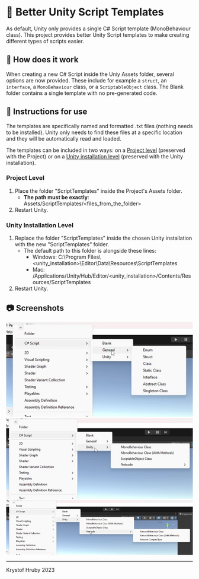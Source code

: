 # 📜 Better Unity Script Templates

As default, Unity only provides a single C# Script template (MonoBehaviour class). This project provides better Unity Script templates to make creating different types of scripts easier.

## 📌 How does it work
When creating a new C# Script inside the Uniy Assets folder, several options are now provided. These include for example a `struct`, an `interface`, a `MonoBehaviour` class, or a `ScriptableObject` class. The Blank folder contains a single template with no pre-generated code.

## 📑 Instructions for use
The templates are specifically named and formatted .txt files (nothing needs to be installed). Unity only needs to find these files at a specific location and they will be automatically read and loaded.

The templates can be included in two ways: on a [Project level](<#Project-Level>) (preserved with the Project) or on a [Unity installation level](<#Unity-Installation-Level>) (preserved with the Unity installation).

### Project Level
1. Place the folder "ScriptTemplates" inside the Project's Assets folder.
	- **The path must be exactly**: Assets/ScriptTemplates/\<files_from_the_folder\>
2. Restart Unity.

### Unity Installation Level
1. Replace the folder "ScriptTemplates" inside the chosen Unity installation with the new "ScriptTemplates" folder.
	- The default path to this folder is alongside these lines:
		- Windows: C:\\Program Files\\\<unity_installation\>\\Editor\\Data\\Resources\\ScriptTemplates
		- Mac: /Applications/Unity/Hub/Editor/\<unity_installation\>/Contents/Resources/ScriptTemplates
2. Restart Unity.

## 📷 Screenshots
![general](_images/screenshot_1.png)
![unity](_images/screenshot_2.png)
![unity_netcode](_images/screenshot_3.png)

---

Krystof Hruby 2023
